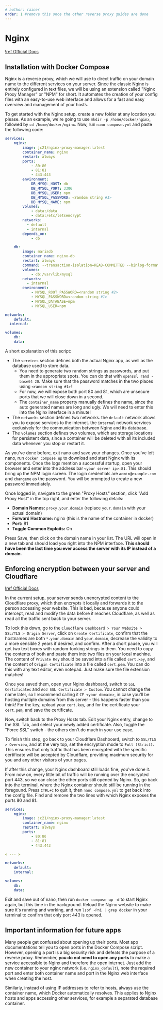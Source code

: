 ```yaml
---
# author: rainer
order: 1 #remove this once the other reverse proxy guides are done
---
```

# Nginx

[!ref Official Docs](https://nginxproxymanager.com/guide/#quick-setup)

## Installation with Docker Compose

Nginx is a reverse proxy, which we will use to direct traffic on your domain name to the different services on your server. Since the classic Nginx is entirely configured in text files, we will be using an extension called "Nginx Proxy Manager" or "NPM" for short. It automates the creation of your config files with an easy-to-use web interface and allows for a fast and easy overview and management of your hosts.

To get started with the Nginx setup, create a new folder at any location you please. As an example, we're going to use `mkdir -p /home/docker/nginx`, followed by `cd /home/docker/nginx`. Now, run `nano compose.yml` and paste the following code:

```yml compose.yml
services:
	nginx:
		image: jc21/nginx-proxy-manager:latest
		container_name: nginx 
		restart: always
		ports:
			- 80:80
			- 81:81
			- 443:443
		environment:
			DB_MYSQL_HOST: db
			DB_MYSQL_PORT: 3306
			DB_MYSQL_USER: npm
			DB_MYSQL_PASSWORD: <random string #1>
			DB_MYSQL_NAME: npm
		volumes:
			- data:/data
			- data:/etc/letsencrypt
        networks:
          - default
          - internal
		depends_on:
			- db

	db:
		image: mariadb
		container_name: nginx-db
		restart: always
		command: --transaction-isolation=READ-COMMITTED --binlog-format=ROW --innodb-file-per-table=1 --skip-innodb-read-only-compressed
		volumes:
			- db:/var/lib/mysql
        networks:
          - internal
		environment:
			- MYSQL_ROOT_PASSWORD=<random string #2>
			- MYSQL_PASSWORD=<random string #1>
			- MYSQL_DATABASE=npm
			- MYSQL_USER=npm

networks:
	default:
  internal:

volumes:
	db:
	data:
```

 A short explanation of this script:
 
 - The `services` section defines both the actual Nginx app, as well as the database used to store data.
   - You need to generate two random strings as passwords, and put them in the appropriate spots. You can do that with `openssl rand -base64 20`. Make sure that the password matches in the two places using `<random string #1>`! 
   - For now, we will expose both port 80 and 81, which are unsecure ports that we will close down in a second.
   - The `container_name` property manually defines the name, since the auto generated names are long and ugly. We will need to enter this into the Nginx interface in a minute!
 - The `networks` section defines two networks. the `default` network allows you to expose services to the internet. the `internal` network services exclusively for the communication between Nginx and its database.
 - The `volumes` section defines two volumes, which are storage locations for persistent data, since a container will be deleted with all its included data whenever you stop or restart it.

As you've done before, exit nano and save your changes. Once you've left nano, run `docker compose up` to download and start Nginx with its components. Once the logs mention a successful startup, open your browser and enter into the address bar `<your server ip>:81`. This should bring up the NPM login screen. The login credentials are `admin@example.com` and `changeme` as the password. You will be prompted to create a new password immediately.

Once logged in, navigate to the green "Proxy Hosts" section, click "Add Proxy Host" in the top right, and enter the following details:

- **Domain Names:** `proxy.your.domain` (replace `your.domain` with your actual domain)
- **Forward Hostname:** nginx (this is the name of the container in docker)
- **Port:** 81
- **Toggle Common Exploits:** On

Press Save, then click on the domain name in your list. The URL will open in a new tab and should load you right into the NPM interface. **This should have been the last time you ever access the server with its IP instead of a domain.** 

## Enforcing encryption between your server and Cloudflare

[!ref Official Docs](https://developers.cloudflare.com/ssl/origin-configuration/origin-ca/)

In the current setup, your server sends unencrypted content to the Cloudflare proxy, which then encrypts it locally and forwards it to the person accessing your website. This is bad, because anyone could intercept, read and modify the data before it reaches Cloudflare, as well as read all the traffic sent back to your server. 

To lock this down, go to the `Cloudflare Dashboard > Your Website > SSL/TLS > Origin Server`, click on `Create Certificate`, confirm that the hostnames are both `*.your.domain` and `your.domain`, decrease the validity to a more sensible 2 years if desired, and confirm. After a short pause, you will get two text boxes with random-looking strings in them. You need to copy the contents of both and paste them into two files on your local machine. The content of `Private Key` should be saved into a file called `cert.key`, and the content of `Origin Certificate` into a file called `cert.pem`. You can do this with any text editor, even notepad. Just make sure the file extension matches!

Once you saved them, open your Nginx dashboard, switch to `SSL Certificates` and `Add SSL Certificate > Custom`. You cannot change the name later, so I recommend calling it `CF <your domain>`, in case you'll be hosting multiple domains from this server - this happens faster than you think! For the key, upload your `cert.key`, and for the certificate your `cert.pem`, and save the certificate.

Now, switch back to the Proxy Hosts tab. Edit your Nginx entry, change to the SSL Tab, and select your newly added certificate. Also, toggle the "Force SSL" switch - the others don't do much in your use case.

To finish this step, go back to your Cloudflare Dashboard, switch to `SSL/TLS > Overview`, and at the very top, set the encryption mode to `Full (Strict)`. This ensures that only traffic that has been encrypted with the specific certificate will be accepted by Cloudflare, providing maximum security for you and any other visitors of your pages.

If after this change, your Nginx dashboard still loads fine, you've done it. From now on, every little bit of traffic will be running over the encrypted port 443, so we can close the other ports still opened by Nginx. So, go back into the terminal, where the Nginx container should still be running in the foregound. Press `CTRL+C` to quit it, then `nano compose.yml` to get back into the config file. Find and remove the two lines with which Nginx exposes the ports 80 and 81.

```yml #7-8 compose.yml
services:
	nginx:
		image: jc21/nginx-proxy-manager:latest
		container_name: nginx 
		restart: always
		ports:
			- 80:80
			- 81:81
			- 443:443

< --- >

networks:
	default:
    internal:

volumes:
	db:
	data:
```

Exit and save out of nano, then run `docker compose up -d` to start Nginx again, but this time in the background. Reload the Nginx website to make sure it's running and working, and run `lsof -Pni | grep docker` in your terminal to confirm that only port 443 is opened.

## Important information for future apps

Many people get confused about opening up their ports. Most app documentations tell you to open ports in the Docker Compose script. However, opening a port is a big security risk and defeats the purpose of a reverse proxy. Remember, **you do not need to open any ports** to make a service accessible to Nginx and therefore the open internet. Just add the new container to your nginx network (i.e. `nginx_default`), note the required port and enter both container name and port in the Nginx web interface when creating the host.

Similarly, instead of using IP addresses to refer to hosts, always use the container name, which Docker automatically resolves. This applies to Nginx hosts and apps accessing other services, for example a separated database container.